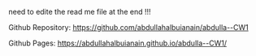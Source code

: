 need to edite the read me file at the end !!!




Github Repository: https://github.com/abdullahalbuianain/abdulla--CW1

Github Pages: https://abdullahalbuianain.github.io/abdulla--CW1/
